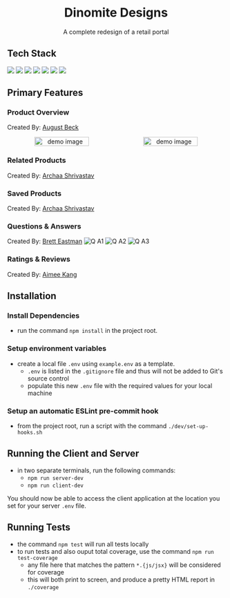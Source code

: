 <div align="center">
  <h1>Dinomite Designs</h1>
  <p>A complete redesign of a retail portal</p>
</div>

## Tech Stack
<div>
  <img src="https://img.shields.io/badge/React-20232A?style=for-the-badge&logo=react&logoColor=61DAFB" />
  <img src='https://img.shields.io/badge/css3-%231572B6.svg?style=for-the-badge&logo=css3&logoColor=white' />
  <img src="https://img.shields.io/badge/Webpack-8DD6F9?style=for-the-badge&logo=Webpack&logoColor=white" />
  <img src="https://img.shields.io/badge/Babel-F9DC3E?style=for-the-badge&logo=babel&logoColor=white" />
  <img src='https://img.shields.io/badge/javascript-%23323330.svg?style=for-the-badge&logo=javascript&logoColor=%23F7DF1E' />
  <img src='https://img.shields.io/badge/html5-%23E34F26.svg?style=for-the-badge&logo=html5&logoColor=white' />
  <img src="https://img.shields.io/badge/eslint-3A33D1?style=for-the-badge&logo=eslint&logoColor=white" />
</div>

## Primary Features
### Product Overview
Created By: [August Beck](https://github.com/AedonGrunGott)

<div align="center">
  <div style="display: flex; flex-direction:row;">
    <img alt="demo image" src="https://user-images.githubusercontent.com/16231955/225773177-bec7ef7f-d9c9-423f-9d1e-d345aae84b2d.gif" width="50%"/>
    <img alt="demo image" src="https://user-images.githubusercontent.com/16231955/225773275-8af5aa70-e1d6-4d6b-8d86-85fbf763b5f4.gif" width="50%"/>
  </div>
</div>
  
### Related Products
Created By: [Archaa Shrivastav](https://github.com/avinashi10)

### Saved Products
Created By: [Archaa Shrivastav](https://github.com/avinashi10)

### Questions & Answers
Created By: [Brett Eastman](https://github.com/BrettEastman)
![Q A1](https://user-images.githubusercontent.com/76603041/225774737-1426d080-d1c1-4796-98a4-d317b732d0a6.gif)
![Q A2](https://user-images.githubusercontent.com/76603041/225774753-8c55faff-7bb1-4d1e-84dc-bd0987bc9d8b.gif)
![Q A3](https://user-images.githubusercontent.com/76603041/225774764-1138af10-e272-4f60-afed-0a4f25063634.gif)

### Ratings & Reviews
Created By: [Aimee Kang](https://github.com/aimeekang)

## Installation

### Install Dependencies
- run the command `npm install` in the project root.

### Setup environment variables
- create a local file `.env` using `example.env` as a template.
  - `.env` is listed in the `.gitignore` file and thus will not be added to Git's source control
  - populate this new `.env` file with the required values for your local machine

### Setup an automatic ESLint pre-commit hook
- from the project root, run a script with the command `./dev/set-up-hooks.sh`

## Running the Client and Server
- in two separate terminals, run the following commands:
  - `npm run server-dev`
  - `npm run client-dev`

You should now be able to access the client application at the location you set for your server `.env` file.

## Running Tests
- the command `npm test` will run all tests locally
- to run tests and also ouput total coverage, use the command `npm run test-coverage`
  - any file here that matches the pattern `*.{js/jsx}` will be considered for coverage
  - this will both print to screen, and produce a pretty HTML report in `./coverage`
